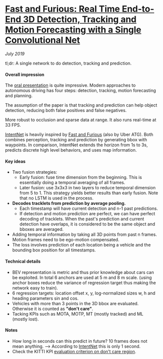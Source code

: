 # [Fast and Furious: Real Time End-to-End 3D Detection, Tracking and Motion Forecasting with a Single Convolutional Net](http://openaccess.thecvf.com/content_cvpr_2018/papers/Luo_Fast_and_Furious_CVPR_2018_paper.pdf)

_July 2019_

tl;dr: A single network to do detection, tracking and prediction.

#### Overall impression
The [oral presentation](https://youtu.be/Jl1NeziAHFY?t=1471) is quite impressive. Modern approaches to autonomous driving has four steps: detection, tracking, motion forecasting and planning.

The assumption of the paper is that tracking and prediction can help object detection, reducing both false positives and false negatives.

More robust to occlusion and sparse data at range. It also runs real-time at 33 FPS.

[IntentNet](intentnet.md) is heavily inspired by [Fast and Furious](faf.md) (also by Uber ATG). Both combines perception, tracking and prediction by generating bbox with waypoints. In comparison, IntentNet extends the horizon from 1s to 3s, predicts discrete high level behaviors, and uses map information.

#### Key ideas
- Two fusion strategies:
	- Early fusion: fuse time dimension from the beginning. This is essentially doing a temporal averaging of all frames. 
	- Later fusion: use 3x3x3 in two layers to reduce temporal dimension from 5 to 1. This strategy yields better results than early fusion. Note that no LSTM is used in the process. 
- **Decodes tracklets from prediction by average pooling.**
	- Each timestamp will have current detection and n-1 past predictions.
	- If detection and motion prediction are perfect, we can have perfect decoding of tracklets. When the past's prediction and current detection have overlaps, it is considered to be the same object and bboxes are averaged. 
- Adding temporal information by taking all 3D points from past n frames. Motion frames need to be ego-motion compensated.
- The loss involves prediction of each location being a vehicle and the bounding box position for all timestamps. 

#### Technical details
- BEV representation is metric and thus prior knowledge about cars can be exploited. In total 6 anchors are used at 5 m and 8 m scale. (using anchor boxes reduce the variance of regression target thus making the network easy to train).
- 6 regression targets: location offset x, y, log-normalized sizes w, h and heading parameters sin and cos.
- Vehicles with more than 3 points in the 3D bbox are evaluated. Otherwise it is counted as **"don't care"**.
- Tacking KPIs such as MOTA, MOTP, MT (mostly tracked) and ML (mostly lost).

#### Notes
- How long in seconds can this predict in future? 10 frames does not mean anything. --> According to [IntentNet](intentnet.md) this is only 1 second. 
- Check the KITTI KPI [evaluation criterion on don't care region](http://www.cvlibs.net/datasets/kitti/eval_object.php).